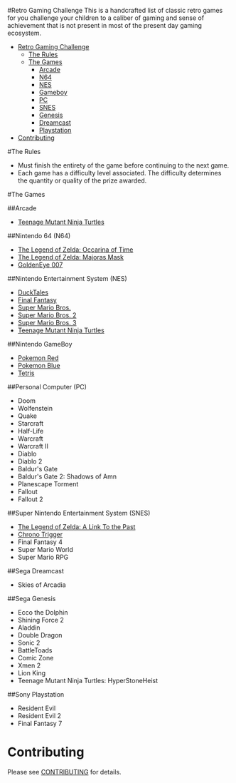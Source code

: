 #Retro Gaming Challenge
This is a handcrafted list of classic retro games for you challenge your children to a caliber of gaming and sense of achievement that is not present in most of the present day gaming ecosystem.

* [Retro Gaming Challenge](#challenge)
  * [The Rules](#rules)
  * [The Games](#games)
	  * [Arcade](#arcade)
	  * [N64](#nintendo-64-n64)
	  * [NES](#nintendo-entertainment-system-nes)
	  * [Gameboy](#nintendo-gameboy)
	  * [PC](#personal-computer-pc)
	  * [SNES](#super-nintendo-entertainment-system-snes)
	  * [Genesis](#sega-genesis)
	  * [Dreamcast](#sega-dreamcast)
	  * [Playstation](#sony-playstation)
* [Contributing](#contributing)

#The Rules
* Must finish the entirety of the game before continuing to the next game.
* Each game has a difficulty level associated.  The difficulty determines the quantity or quality of the prize awarded.

#The Games

##Arcade
* [Teenage Mutant Ninja Turtles](http://en.wikipedia.org/wiki/Teenage_Mutant_Ninja_Turtles_(arcade_game))

##Nintendo 64 (N64)		
* [The Legend of Zelda: Occarina of Time](http://en.wikipedia.org/wiki/The_Legend_of_Zelda:_Ocarina_of_Time)
* [The Legend of Zelda: Majoras Mask](http://en.wikipedia.org/wiki/The_Legend_of_Zelda:_Majora's_Mask)
* [GoldenEye 007](http://en.wikipedia.org/wiki/GoldenEye_007_(1997_video_game))

##Nintendo Entertainment System (NES)
- [DuckTales](http://en.wikipedia.org/wiki/DuckTales_(video_game))
- [Final Fantasy](http://en.wikipedia.org/wiki/Final_Fantasy_(video_game))
- [Super Mario Bros.](http://en.wikipedia.org/wiki/Super_Mario_Bros.)
- [Super Mario Bros. 2](http://en.wikipedia.org/wiki/Super_Mario_Bros._2)
- [Super Mario Bros. 3](http://en.wikipedia.org/wiki/Super_Mario_Bros._3)
- [Teenage Mutant Ninja Turtles](http://en.wikipedia.org/wiki/Teenage_Mutant_Ninja_Turtles_(NES_game))
			
##Nintendo GameBoy	
- [Pokemon Red](http://en.wikipedia.org/wiki/Pok%C3%A9mon_Red_and_Blue)
- [Pokemon Blue](http://en.wikipedia.org/wiki/Pok%C3%A9mon_Red_and_Blue)
- [Tetris](http://en.wikipedia.org/wiki/Tetris)

##Personal Computer (PC)
* Doom
* Wolfenstein
* Quake
* Starcraft
* Half-Life
* Warcraft
* Warcraft II
* Diablo
* Diablo 2
* Baldur's Gate
* Baldur's Gate 2: Shadows of Amn
* Planescape Torment
* Fallout
* Fallout 2
			
##Super Nintendo Entertainment System (SNES)	
- [The Legend of Zelda: A Link To the Past](http://en.wikipedia.org/wiki/The_Legend_of_Zelda:_A_Link_to_the_Past)
- [Chrono Trigger](http://en.wikipedia.org/wiki/Chrono_Trigger)
- Final Fantasy 4
- Super Mario World
- Super Mario RPG

##Sega Dreamcast
* Skies of Arcadia

##Sega Genesis		
* Ecco the Dolphin
* Shining Force 2
* Aladdin
* Double Dragon
* Sonic 2
* BattleToads
* Comic Zone
* Xmen 2
* Lion King
* Teenage Mutant Ninja Turtles: HyperStoneHeist

##Sony Playstation
* Resident Evil
* Resident Evil 2
* Final Fantasy 7

# Contributing
Please see [CONTRIBUTING](https://github.com/aaronrl/RetroVideoGameChallenge/blob/master/CONTRIBUTING.md) for details.